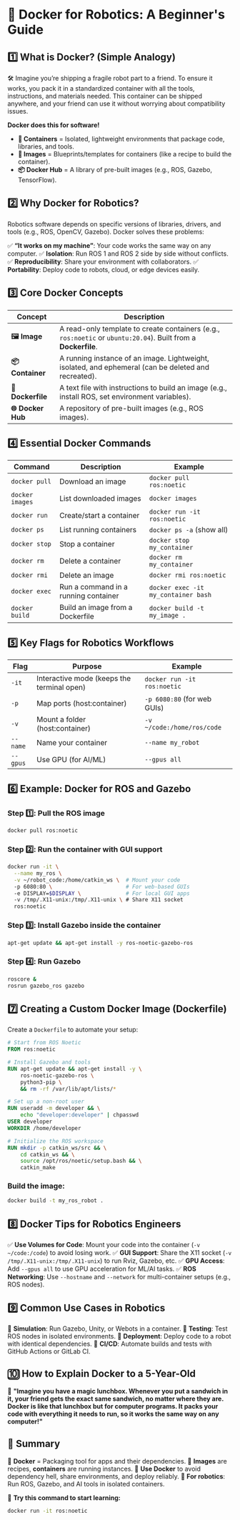 # 🚀 Docker for Robotics: A Beginner's Guide

## 1️⃣ What is Docker? (Simple Analogy)
🛠️ Imagine you’re shipping a fragile robot part to a friend. To ensure it works, you pack it in a standardized container with all the tools, instructions, and materials needed. This container can be shipped anywhere, and your friend can use it without worrying about compatibility issues.

**Docker does this for software!**

- **🧳 Containers** = Isolated, lightweight environments that package code, libraries, and tools.
- **📜 Images** = Blueprints/templates for containers (like a recipe to build the container).
- **📦 Docker Hub** = A library of pre-built images (e.g., ROS, Gazebo, TensorFlow).

## 2️⃣ Why Docker for Robotics?
Robotics software depends on specific versions of libraries, drivers, and tools (e.g., ROS, OpenCV, Gazebo). Docker solves these problems:

✅ **“It works on my machine”**: Your code works the same way on any computer.
✅ **Isolation**: Run ROS 1 and ROS 2 side by side without conflicts.
✅ **Reproducibility**: Share your environment with collaborators.
✅ **Portability**: Deploy code to robots, cloud, or edge devices easily.

## 3️⃣ Core Docker Concepts

| Concept  | Description |
|----------|-------------|
| **🖼️ Image** | A read-only template to create containers (e.g., `ros:noetic` or `ubuntu:20.04`). Built from a **Dockerfile**. |
| **📦 Container** | A running instance of an image. Lightweight, isolated, and ephemeral (can be deleted and recreated). |
| **📝 Dockerfile** | A text file with instructions to build an image (e.g., install ROS, set environment variables). |
| **🌐 Docker Hub** | A repository of pre-built images (e.g., ROS images). |

## 4️⃣ Essential Docker Commands

| Command | Description | Example |
|---------|------------|---------|
| `docker pull` | Download an image | `docker pull ros:noetic` |
| `docker images` | List downloaded images | `docker images` |
| `docker run` | Create/start a container | `docker run -it ros:noetic` |
| `docker ps` | List running containers | `docker ps -a` (show all) |
| `docker stop` | Stop a container | `docker stop my_container` |
| `docker rm` | Delete a container | `docker rm my_container` |
| `docker rmi` | Delete an image | `docker rmi ros:noetic` |
| `docker exec` | Run a command in a running container | `docker exec -it my_container bash` |
| `docker build` | Build an image from a Dockerfile | `docker build -t my_image .` |

## 5️⃣ Key Flags for Robotics Workflows

| Flag | Purpose | Example |
|------|---------|---------|
| `-it` | Interactive mode (keeps the terminal open) | `docker run -it ros:noetic` |
| `-p` | Map ports (host:container) | `-p 6080:80` (for web GUIs) |
| `-v` | Mount a folder (host:container) | `-v ~/code:/home/ros/code` |
| `--name` | Name your container | `--name my_robot` |
| `--gpus` | Use GPU (for AI/ML) | `--gpus all` |

## 6️⃣ Example: Docker for ROS and Gazebo

### Step 1️⃣: Pull the ROS image
```bash
docker pull ros:noetic
```

### Step 2️⃣: Run the container with GUI support
```bash
docker run -it \
  --name my_ros \
  -v ~/robot_code:/home/catkin_ws \  # Mount your code
  -p 6080:80 \                       # For web-based GUIs
  -e DISPLAY=$DISPLAY \              # For local GUI apps
  -v /tmp/.X11-unix:/tmp/.X11-unix \ # Share X11 socket
  ros:noetic
```

### Step 3️⃣: Install Gazebo inside the container
```bash
apt-get update && apt-get install -y ros-noetic-gazebo-ros
```

### Step 4️⃣: Run Gazebo
```bash
roscore &  
rosrun gazebo_ros gazebo
```

## 7️⃣ Creating a Custom Docker Image (Dockerfile)

Create a `Dockerfile` to automate your setup:
```dockerfile
# Start from ROS Noetic
FROM ros:noetic

# Install Gazebo and tools
RUN apt-get update && apt-get install -y \
    ros-noetic-gazebo-ros \
    python3-pip \
    && rm -rf /var/lib/apt/lists/*

# Set up a non-root user
RUN useradd -m developer && \
    echo "developer:developer" | chpasswd
USER developer
WORKDIR /home/developer

# Initialize the ROS workspace
RUN mkdir -p catkin_ws/src && \
    cd catkin_ws && \
    source /opt/ros/noetic/setup.bash && \
    catkin_make
```

### Build the image:
```bash
docker build -t my_ros_robot .
```

## 8️⃣ Docker Tips for Robotics Engineers
✅ **Use Volumes for Code**: Mount your code into the container (`-v ~/code:/code`) to avoid losing work.
✅ **GUI Support**: Share the X11 socket (`-v /tmp/.X11-unix:/tmp/.X11-unix`) to run Rviz, Gazebo, etc.
✅ **GPU Access**: Add `--gpus all` to use GPU acceleration for ML/AI tasks.
✅ **ROS Networking**: Use `--hostname` and `--network` for multi-container setups (e.g., ROS nodes).

## 9️⃣ Common Use Cases in Robotics
🔹 **Simulation**: Run Gazebo, Unity, or Webots in a container.
🔹 **Testing**: Test ROS nodes in isolated environments.
🔹 **Deployment**: Deploy code to a robot with identical dependencies.
🔹 **CI/CD**: Automate builds and tests with GitHub Actions or GitLab CI.

## 🔟 How to Explain Docker to a 5-Year-Old
🧃 **"Imagine you have a magic lunchbox. Whenever you put a sandwich in it, your friend gets the exact same sandwich, no matter where they are. Docker is like that lunchbox but for computer programs. It packs your code with everything it needs to run, so it works the same way on any computer!"**

## 📌 Summary
📌 **Docker** = Packaging tool for apps and their dependencies.
📌 **Images** are recipes, **containers** are running instances.
📌 **Use Docker** to avoid dependency hell, share environments, and deploy reliably.
📌 **For robotics**: Run ROS, Gazebo, and AI tools in isolated containers.

🚀 **Try this command to start learning:**
```bash
docker run -it ros:noetic
```

